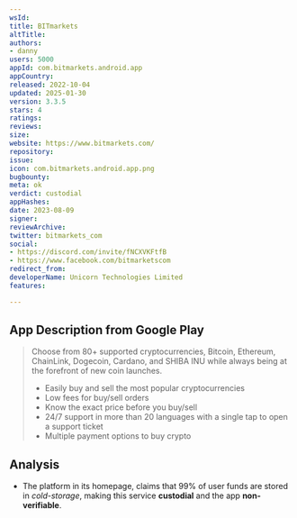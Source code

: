 ```yaml
---
wsId: 
title: BITmarkets
altTitle: 
authors:
- danny
users: 5000
appId: com.bitmarkets.android.app
appCountry: 
released: 2022-10-04
updated: 2025-01-30
version: 3.3.5
stars: 4
ratings: 
reviews: 
size: 
website: https://www.bitmarkets.com/
repository: 
issue: 
icon: com.bitmarkets.android.app.png
bugbounty: 
meta: ok
verdict: custodial
appHashes: 
date: 2023-08-09
signer: 
reviewArchive: 
twitter: bitmarkets_com
social:
- https://discord.com/invite/fNCXVKFtfB
- https://www.facebook.com/bitmarketscom
redirect_from: 
developerName: Unicorn Technologies Limited
features: 

---
```


## App Description from Google Play

  > Choose from 80+ supported cryptocurrencies, Bitcoin, Ethereum, ChainLink, Dogecoin, Cardano, and SHIBA INU while always being at the forefront of new coin launches.
  > 
  > - Easily buy and sell the most popular cryptocurrencies
  > - Low fees for buy/sell orders
  > - Know the exact price before you buy/sell
  > - 24/7 support in more than 20 languages ​​with a single tap to open a support ticket
  > - Multiple payment options to buy crypto

## Analysis 

- The platform in its homepage, claims that 99% of user funds are stored in *cold-storage*, making this service **custodial** and the app **non-verifiable**.
